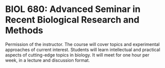 # BIOL 680: Advanced Seminar in Recent Biological Research and Methods

Permission of the instructor. The course will cover topics and experimental approaches of current interest. Students will learn intellectual and practical aspects of cutting-edge topics in biology. It will meet for one hour per week, in a lecture and discussion format.